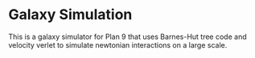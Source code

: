 Galaxy Simulation
=

This is a galaxy simulator for Plan 9 that uses Barnes-Hut tree
code and velocity verlet to simulate newtonian interactions on
a large scale.
